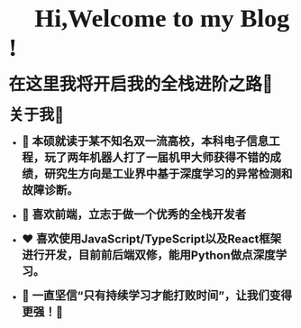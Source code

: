 <span style='font-weight:bold;font-size:45px;font-family:Brush Script MT;'>👋 Hi,Welcome to my Blog ! </span>





<span style='font-weight:bold;font-size:30px;'>**在这里我将开启我的全栈进阶之路🚀**</span>





<span style='font-weight:bold;font-size:27px'>关于我🎈</span>



- <span style='font-weight:bold;font-size:20px'>**🏫 本硕就读于某不知名双一流高校，本科电子信息工程，玩了两年机器人打了一届机甲大师获得不错的成绩，研究生方向是工业界中基于深度学习的异常检测和故障诊断。**</span>



- <span style='font-weight:bold;font-size:20px'>**📒 喜欢前端，立志于做一个优秀的全栈开发者**</span>



- <span style='font-weight:bold;font-size:20px'>**❤️ 喜欢使用JavaScript/TypeScript以及React框架进行开发，目前前后端双修，能用Python做点深度学习。**</span>



- <span style='font-weight:bold;font-size:20px'>**🌅 一直坚信“只有持续学习才能打败时间”，让我们变得更强！🚀**</span>

